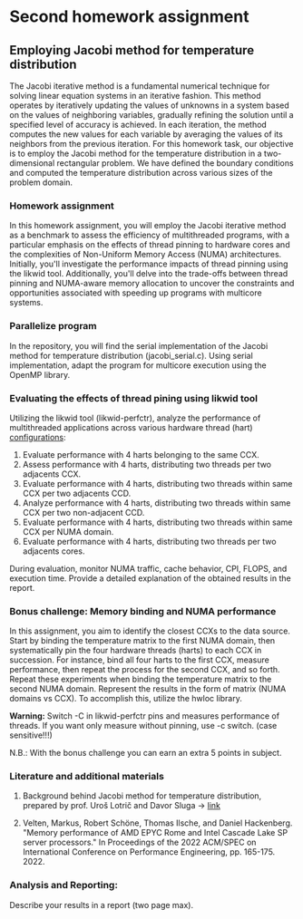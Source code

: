 # Second homework assignment


## Employing Jacobi method for temperature distribution 

The Jacobi iterative method is a fundamental numerical technique for solving linear equation systems in an iterative fashion. This method operates by iteratively updating the values of unknowns in a system based on the values of neighboring variables, gradually refining the solution until a specified level of accuracy is achieved. In each iteration, the method computes the new values for each variable by averaging the values of its neighbors from the previous iteration. For this homework task, our objective is to employ the Jacobi method for the temperature distribution in a two-dimensional rectangular problem. We have defined the boundary conditions and computed the temperature distribution across various sizes of the problem domain. 

### Homework assignment 

In this homework assignment, you will employ the Jacobi iterative method as a benchmark to assess the efficiency of multithreaded programs, with a particular emphasis on the effects of thread pinning to hardware cores and the complexities of Non-Uniform Memory Access (NUMA) architectures. Initially, you'll investigate the performance impacts of thread pinning using the likwid tool. Additionally, you'll delve into the trade-offs between thread pinning and NUMA-aware memory allocation to uncover the constraints and opportunities associated with speeding up programs with multicore systems.


### Parallelize program 

In the repository, you will find the serial implementation of the Jacobi method for temperature distribution (jacobi_serial.c). Using serial implementation, adapt the program for multicore execution using the OpenMP library. 

### Evaluating the effects of thread pining using likwid tool 

Utilizing the likwid tool (likwid-perfctr), analyze the performance of multithreaded applications across various hardware thread (hart) [configurations](https://unilj-my.sharepoint.com/:b:/g/personal/ratko_pilipovic_fri1_uni-lj_si/Ealzuf9Md65Aik01SDeJ-GsBLB1EHg2gj9-loZDVK_2qfA?e=XiyqPw):

1. Evaluate performance with 4 harts belonging to the same CCX.
2. Assess performance with 4 harts, distributing two threads per two adjacents CCX.
3. Evaluate performance with 4 harts, distributing two threads within same CCX per two adjacents CCD.
4. Analyze performance with 4 harts, distributing two threads within same CCX per two non-adjacent CCD.
5. Evaluate performance with 4 harts, distributing two threads within same CCX per NUMA domain.
6. Evaluate performance with 4 harts, distributing two threads per two adjacents cores.

During evaluation, monitor NUMA traffic, cache behavior, CPI, FLOPS, and execution time. Provide a detailed explanation of the obtained results in the report.  

### Bonus challenge: Memory binding and NUMA performance 

In this assignment, you aim to identify the closest CCXs to the data source. Start by binding the temperature matrix to the first NUMA domain, then systematically pin the four hardware threads (harts) to each CCX in succession. For instance, bind all four harts to the first CCX, measure performance, then repeat the process for the second CCX, and so forth. Repeat these experiments when binding the temperature matrix to the second NUMA domain. Represent the results in the form of matrix (NUMA domains vs CCX). To accomplish this, utilize the hwloc library. 

 **Warning:** Switch -C in likwid-perfctr pins and measures performance of threads. If you want only measure without pinning, use -c switch. (case sensitive!!!)

N.B.: With the bonus challenge you can earn an extra 5 points in subject. 

### Literature and additional materials

1. Background behind Jacobi method for temperature distribution, prepared by prof. Uroš Lotrič and Davor Sluga -> [link](https://unilj-my.sharepoint.com/:b:/g/personal/ratko_pilipovic_fri1_uni-lj_si/ERB4VYXHr9ZKkuIuswINA1ABxN_BZ3Y0vGTBXiDj8q5Isw?e=CZeSOt) 

2. Velten, Markus, Robert Schöne, Thomas Ilsche, and Daniel Hackenberg. "Memory performance of AMD EPYC Rome and Intel Cascade Lake SP server processors." In Proceedings of the 2022 ACM/SPEC on International Conference on Performance Engineering, pp. 165-175. 2022.

### Analysis and Reporting:
Describe your results in a report (two page max).


